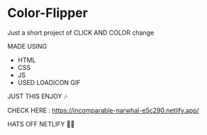 # Color-Flipper
Just a short project of CLICK AND COLOR change

MADE USING
* HTML
* CSS
* JS
* USED LOADICON GIF

JUST THIS ENJOY 🎶

CHECK HERE : https://incomparable-narwhal-e5c290.netlify.app/

HATS OFF NETLIFY 🌈🌈
